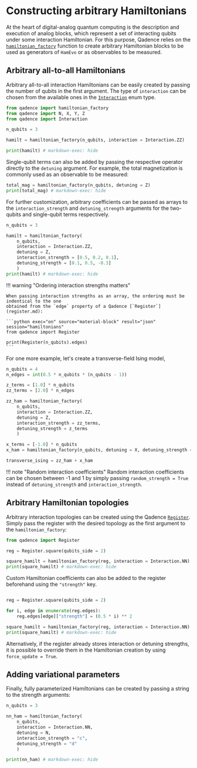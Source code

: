 # Constructing arbitrary Hamiltonians

At the heart of digital-analog quantum computing is the description and execution of analog blocks, which represent a set of interacting qubits under some interaction Hamiltonian.
For this purpose, Qadence relies on the [`hamiltonian_factory`](../qadence/constructors.md) function to create arbitrary Hamiltonian blocks to be used as generators of `HamEvo` or as observables to be measured.

## Arbitrary all-to-all Hamiltonians

Arbitrary all-to-all interaction Hamiltonians can be easily created by passing the number of qubits in the first argument. The type of `interaction` can be chosen from the available ones in the [`Interaction`](../qadence/types.md) enum type.

```python exec="on" source="material-block" result="json" session="hamiltonians"
from qadence import hamiltonian_factory
from qadence import N, X, Y, Z
from qadence import Interaction

n_qubits = 3

hamilt = hamiltonian_factory(n_qubits, interaction = Interaction.ZZ)

print(hamilt) # markdown-exec: hide
```

Single-qubit terms can also be added by passing the respective operator directly to the `detuning` argument. For example, the total magnetization is commonly used as an observable to be measured:

```python exec="on" source="material-block" result="json" session="hamiltonians"
total_mag = hamiltonian_factory(n_qubits, detuning = Z)
print(total_mag) # markdown-exec: hide
```

For further customization, arbitrary coefficients can be passed as arrays to the `interaction_strength` and `detuning_strength` arguments for the two-qubits and single-qubit terms respectively.

```python exec="on" source="material-block" result="json" session="hamiltonians"
n_qubits = 3

hamilt = hamiltonian_factory(
    n_qubits,
    interaction = Interaction.ZZ,
    detuning = Z,
    interaction_strength = [0.5, 0.2, 0.1],
    detuning_strength = [0.1, 0.5, -0.3]
    )
print(hamilt) # markdown-exec: hide
```


!!! warning "Ordering interaction strengths matters"

	When passing interaction strengths as an array, the ordering must be indentical to the one
	obtained from the `edge` property of a Qadence [`Register`](register.md):

	```python exec="on" source="material-block" result="json" session="hamiltonians"
	from qadence import Register

	print(Register(n_qubits).edges)
	```

For one more example, let's create a transverse-field Ising model,

```python exec="on" source="material-block" session="hamiltonians"
n_qubits = 4
n_edges = int(0.5 * n_qubits * (n_qubits - 1))

z_terms = [1.0] * n_qubits
zz_terms = [2.0] * n_edges

zz_ham = hamiltonian_factory(
    n_qubits,
    interaction = Interaction.ZZ,
    detuning = Z,
    interaction_strength = zz_terms,
    detuning_strength = z_terms
    )

x_terms = [-1.0] * n_qubits
x_ham = hamiltonian_factory(n_qubits, detuning = X, detuning_strength = x_terms)

transverse_ising = zz_ham + x_ham
```

!!! note "Random interaction coefficients"
	Random interaction coefficients can be chosen between -1 and 1 by simply passing `random_strength = True` instead of `detuning_strength`
	and `interaction_strength`.


## Arbitrary Hamiltonian topologies

Arbitrary interaction topologies can be created using the Qadence [`Register`](register.md).
Simply pass the register with the desired topology as the first argument to the `hamiltonian_factory`:

```python exec="on" source="material-block" result="json" session="hamiltonians"
from qadence import Register

reg = Register.square(qubits_side = 2)

square_hamilt = hamiltonian_factory(reg, interaction = Interaction.NN)
print(square_hamilt) # markdown-exec: hide
```

Custom Hamiltonian coefficients can also be added to the register beforehand using the `"strength"` key.

```python exec="on" source="material-block" result="json" session="hamiltonians"

reg = Register.square(qubits_side = 2)

for i, edge in enumerate(reg.edges):
    reg.edges[edge]["strength"] = (0.5 * i) ** 2

square_hamilt = hamiltonian_factory(reg, interaction = Interaction.NN)
print(square_hamilt) # markdown-exec: hide
```

Alternatively, if the register already stores interaction or detuning strengths, it is possible to override them in the Hamiltonian creation by using `force_update = True`.


## Adding variational parameters

Finally, fully parameterized Hamiltonians can be created by passing a string to the strength arguments:


```python exec="on" source="material-block" result="json" session="hamiltonians"
n_qubits = 3

nn_ham = hamiltonian_factory(
    n_qubits,
    interaction = Interaction.NN,
    detuning = N,
    interaction_strength = "c",
    detuning_strength = "d"
    )

print(nn_ham) # markdown-exec: hide
```
